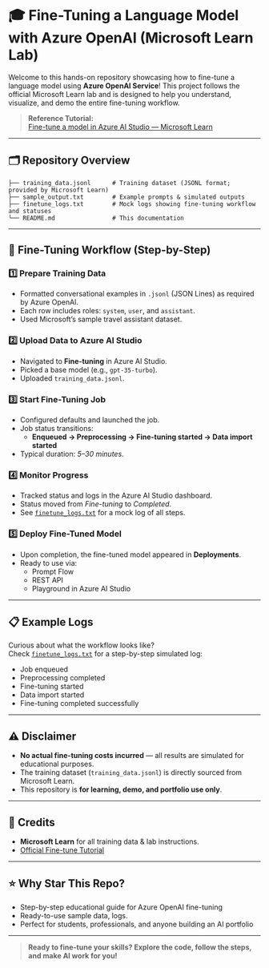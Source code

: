 # 🎓 Fine-Tuning a Language Model with Azure OpenAI (Microsoft Learn Lab)

Welcome to this hands-on repository showcasing how to fine-tune a language model using **Azure OpenAI Service**! This project follows the official Microsoft Learn lab and is designed to help you understand, visualize, and demo the entire fine-tuning workflow.

> **Reference Tutorial:**  
> [Fine-tune a model in Azure AI Studio — Microsoft Learn](https://microsoftlearning.github.io/mslearn-ai-studio/Instructions/05-Finetune-model.html)

---

## 🗂️ Repository Overview

```shell
├── training_data.jsonl      # Training dataset (JSONL format; provided by Microsoft Learn)
├── sample_output.txt        # Example prompts & simulated outputs
├── finetune_logs.txt        # Mock logs showing fine-tuning workflow and statuses
└── README.md                # This documentation
```

---

## 🚀 Fine-Tuning Workflow (Step-by-Step)

### 1️⃣ **Prepare Training Data**
- Formatted conversational examples in `.jsonl` (JSON Lines) as required by Azure OpenAI.
- Each row includes roles: `system`, `user`, and `assistant`.
- Used Microsoft’s sample travel assistant dataset.

### 2️⃣ **Upload Data to Azure AI Studio**
- Navigated to **Fine-tuning** in Azure AI Studio.
- Picked a base model (e.g., `gpt-35-turbo`).
- Uploaded `training_data.jsonl`.

### 3️⃣ **Start Fine-Tuning Job**
- Configured defaults and launched the job.
- Job status transitions:
  - **Enqueued → Preprocessing → Fine-tuning started → Data import started**
- Typical duration: *5–30 minutes*.

### 4️⃣ **Monitor Progress**
- Tracked status and logs in the Azure AI Studio dashboard.
- Status moved from *Fine-tuning* to *Completed*.
- See [`finetune_logs.txt`](./Results/fine_tuning_logs.txt) for a mock log of all steps.

### 5️⃣ **Deploy Fine-Tuned Model**
- Upon completion, the fine-tuned model appeared in **Deployments**.
- Ready to use via:
  - Prompt Flow
  - REST API
  - Playground in Azure AI Studio

---

## 📋 Example Logs

Curious about what the workflow looks like?  
Check [`finetune_logs.txt`](./finetune_logs.txt) for a step-by-step simulated log:

- Job enqueued
- Preprocessing completed
- Fine-tuning started
- Data import started
- Fine-tuning completed successfully

---

## ⚠️ Disclaimer

- **No actual fine-tuning costs incurred** — all results are simulated for educational purposes.
- The training dataset (`training_data.jsonl`) is directly sourced from Microsoft Learn.
- This repository is **for learning, demo, and portfolio use only**.

---

## 🙏 Credits

- **Microsoft Learn** for all training data & lab instructions.
- [Official Fine-tune Tutorial](https://microsoftlearning.github.io/mslearn-ai-studio/Instructions/05-Finetune-model.html)

---

## ⭐ Why Star This Repo?

- Step-by-step educational guide for Azure OpenAI fine-tuning
- Ready-to-use sample data, logs.
- Perfect for students, professionals, and anyone building an AI portfolio

---

> **Ready to fine-tune your skills? Explore the code, follow the steps, and make AI work for you!**
